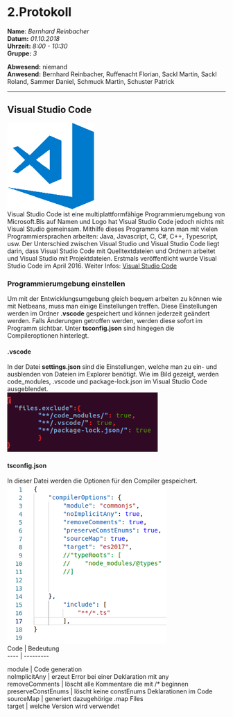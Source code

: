 # 2.Protokoll  
  
  **Name**:  *Bernhard Reinbacher*  
  **Datum:** *01.10.2018*  
  **Uhrzeit:** *8:00 - 10:30*  
  **Gruppe:** *3*  
  
   
    
 **Abwesend:** niemand  
 **Anwesend:** Bernhard Reinbacher, Ruffenacht Florian, Sackl Martin, Sackl Roland, Sammer Daniel, Schmuck Martin, Schuster Patrick  
  
*********************************************************************************************************************************    
## Visual Studio Code   
![vscode](/reibem14/vscode2.png)     
Visual Studio Code ist eine multiplattformfähige Programmierumgebung von Microsoft.Bis auf Namen und Logo hat Visual Studio Code jedoch nichts mit Visual Studio gemeinsam. Mithilfe dieses Programms kann man mit vielen Programmiersprachen arbeiten: Java, Javascript, C, C#, C++, Typescript, usw. Der Unterschied zwischen Visual Studio und Visual Studio Code liegt darin, dass Visual Studio Code mit Quelltextdateien und Ordnern arbeitet und Visual Studio mit Projektdateien. Erstmals veröffentlicht wurde Visual Studio Code im April 2016. Weiter Infos: [Visual Studio Code](https://code.visualstudio.com/)      

### Programmierumgebung einstellen  
Um mit der Entwicklungsumgebung gleich bequem arbeiten zu können wie mit Netbeans, muss man einige Einstellungen treffen. Diese Einstellungen werden im Ordner **.vscode** gespeichert und können jederzeit geändert werden. Falls Änderungen getroffen werden, werden diese sofort im Programm sichtbar. Unter **tsconfig.json** sind hingegen die Compileroptionen hinterlegt.    
  
#### .vscode  
In der Datei **settings.json** sind die Einstellungen, welche man zu ein- und ausblenden von Dateien im Explorer benötigt. Wie im Bild gezeigt, werden code_modules, .vscode und package-lock.json im Visual Studio Code ausgeblendet.  
![settings.json](/reibem14/settings.json.PNG)  
  
#### tsconfig.json  
In dieser Datei werden die Optionen für den Compiler gespeichert.   
![tsconfig.json](/reibem14/tsconfig.PNG)  
Code | Bedeutung  
---- | ---------    
  
    
    
module | Code generation  
noImplicitAny | erzeut Error bei einer Deklaration mit any  
removeComments | löscht alle Kommentare die mit /* beginnen  
preserveConstEnums | löscht keine constEnums Deklarationen im Code  
sourceMap | generiert dazugehörige .map Files  
target | welche Version wird verwendet   

  
  

